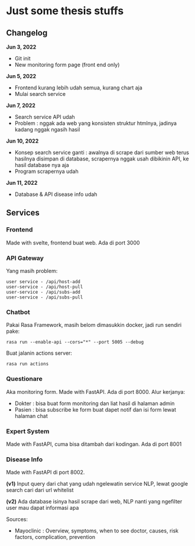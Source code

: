 # Just some thesis stuffs

## Changelog

**Jun 3, 2022**

- Git init
- New monitoring form page (front end only)

**Jun 5, 2022**

- Frontend kurang lebih udah semua, kurang chart aja
- Mulai search service

**Jun 7, 2022**

- Search service API udah
- Problem : nggak ada web yang konsisten struktur htmlnya, jadinya kadang nggak ngasih hasil

**Jun 10, 2022**

- Konsep search service ganti : awalnya di scrape dari sumber web terus hasilnya disimpan di database, scrapernya nggak usah dibikinin API, ke hasil database nya aja
- Program scrapernya udah

**Jun 11, 2022**

- Database & API disease info udah

## Services

### Frontend

Made with svelte, frontend buat web. Ada di port 3000

### API Gateway

Yang masih problem:

    user service - /api/host-add
    user-service - /api/host-pull
    user-service - /api/subs-add
    user-service - /api/subs-pull

### Chatbot

Pakai Rasa Framework, masih belom dimasukkin docker, jadi run sendiri pake:

    rasa run --enable-api --cors="*" --port 5005 --debug

Buat jalanin actions server:

    rasa run actions

### Questionare

Aka monitoring form. Made with FastAPI. Ada di port 8000. Alur kerjanya:

- Dokter : bisa buat form monitoring dan liat hasil di halaman admin
- Pasien : bisa subscribe ke form buat dapet notif dan isi form lewat halaman chat

### Expert System

Made with FastAPI, cuma bisa ditambah dari kodingan. Ada di port 8001

### Disease Info

Made with FastAPI di port 8002.

**(v1)** Input query dari chat yang udah ngelewatin service NLP, lewat google search cari dari url whitelist

**(v2)** Ada database isinya hasil scrape dari web, NLP nanti yang ngefilter user mau dapat informasi apa

Sources:

- Mayoclinic : Overview, symptoms, when to see doctor, causes, risk factors, complication, prevention
